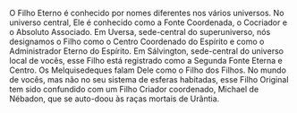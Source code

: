 ﻿O Filho Eterno é conhecido por nomes diferentes nos vários universos. No universo central, Ele é conhecido como a Fonte Coordenada, o Cocriador e o Absoluto Associado. Em Uversa, sede-central do superuniverso, nós designamos o Filho como o Centro Coordenado do Espírito e como o Administrador Eterno do Espírito. Em Sálvington, sede-central do universo local de vocês, esse Filho está registrado como a Segunda Fonte Eterna e Centro. Os Melquisedeques falam Dele como o Filho dos Filhos. No mundo de vocês, mas não no seu sistema de esferas habitadas, esse Filho Original tem sido confundido com um Filho Criador coordenado, Michael de Nébadon, que se auto-doou às raças mortais de Urântia.